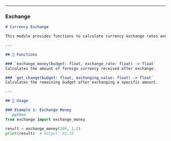 
---

### **Exchange**
```markdown
# Currency Exchange

This module provides functions to calculate currency exchange rates and conversions.

---

## 📝 Functions

### `exchange_money(budget: float, exchange_rate: float) -> float`
Calculates the amount of foreign currency received after exchange.

### `get_change(budget: float, exchanging_value: float) -> float`
Calculates the remaining budget after exchanging a specific amount.

---

## 🚀 Usage

### Example 1: Exchange Money
```python
from exchange import exchange_money

result = exchange_money(100, 1.2)
print(result)  # Output: 83.33